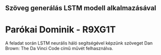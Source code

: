 ## Szöveg generálás LSTM modell alkalmazásával
# Parókai Dominik - R9XG1T

A feladat során LSTM neurális háló segítségével képzünk szöveget Dan Brown: The Da Vinci Code című művét felhasználva.
